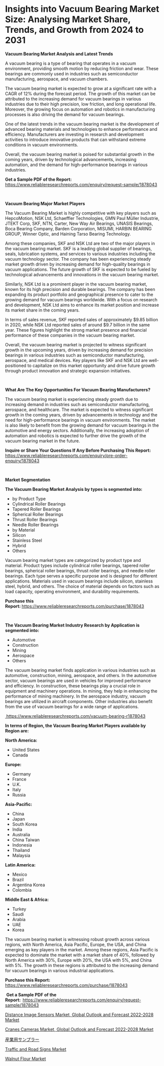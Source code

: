 <p><h1>Insights into Vacuum Bearing Market Size: Analysing Market Share, Trends, and Growth from 2024 to 2031</h1></p><p><strong>Vacuum Bearing Market Analysis and Latest Trends</strong></p>
<p><p>A vacuum bearing is a type of bearing that operates in a vacuum environment, providing smooth motion by reducing friction and wear. These bearings are commonly used in industries such as semiconductor manufacturing, aerospace, and vacuum chambers.</p><p>The vacuum bearing market is expected to grow at a significant rate with a CAGR of 12% during the forecast period. The growth of this market can be attributed to the increasing demand for vacuum bearings in various industries due to their high precision, low friction, and long operational life. Moreover, the growing focus on automation and robotics in manufacturing processes is also driving the demand for vacuum bearings.</p><p>One of the latest trends in the vacuum bearing market is the development of advanced bearing materials and technologies to enhance performance and efficiency. Manufacturers are investing in research and development activities to introduce innovative products that can withstand extreme conditions in vacuum environments.</p><p>Overall, the vacuum bearing market is poised for substantial growth in the coming years, driven by technological advancements, increasing automation, and the demand for high-performance bearings in various industries.</p></p>
<p><strong>Get a Sample PDF of the Report:&nbsp;</strong> <a href="https://www.reliableresearchreports.com/enquiry/request-sample/1878043">https://www.reliableresearchreports.com/enquiry/request-sample/1878043</a></p>
<p>&nbsp;</p>
<p><strong>Vacuum Bearing Major Market Players</strong></p>
<p><p>The Vacuum Bearing Market is highly competitive with key players such as HepcoMotion, NSK Ltd, Schaeffler Technologies, GMN Paul Müller Industrie, JTEKT Corp, SKF, NTN, Carter, New Way Air Bearings, UNASIS Bearings, Boca Bearing Company, Barden Corporation, MISUMI, HARBIN BEARING GROUP, Winner Optic, and Haining Tarso Bearing Technology.</p><p>Among these companies, SKF and NSK Ltd are two of the major players in the vacuum bearing market. SKF is a leading global supplier of bearings, seals, lubrication systems, and services to various industries including the vacuum technology sector. The company has been experiencing steady market growth driven by increasing demand for high-quality bearings in vacuum applications. The future growth of SKF is expected to be fueled by technological advancements and innovations in the vacuum bearing market.</p><p>Similarly, NSK Ltd is a prominent player in the vacuum bearing market, known for its high precision and durable bearings. The company has been expanding its product portfolio and geographical presence to cater to the growing demand for vacuum bearings worldwide. With a focus on research and development, NSK Ltd aims to enhance its market position and increase its market share in the coming years.</p><p>In terms of sales revenue, SKF reported sales of approximately $9.85 billion in 2020, while NSK Ltd reported sales of around $9.7 billion in the same year. These figures highlight the strong market presence and financial performance of these companies in the vacuum bearing market.</p><p>Overall, the vacuum bearing market is projected to witness significant growth in the upcoming years, driven by increasing demand for precision bearings in various industries such as semiconductor manufacturing, aerospace, and medical devices. Key players like SKF and NSK Ltd are well-positioned to capitalize on this market opportunity and drive future growth through product innovation and strategic expansion initiatives.</p></p>
<p>&nbsp;</p>
<p><strong>What Are The Key Opportunities For Vacuum Bearing Manufacturers?</strong></p>
<p><p>The vacuum bearing market is experiencing steady growth due to increasing demand in industries such as semiconductor manufacturing, aerospace, and healthcare. The market is expected to witness significant growth in the coming years, driven by advancements in technology and the need for high-performance bearings in vacuum environments. The market is also likely to benefit from the growing demand for vacuum bearings in the automotive and energy sectors. Additionally, the increasing adoption of automation and robotics is expected to further drive the growth of the vacuum bearing market in the future.</p></p>
<p><strong>Inquire or Share Your Questions If Any Before Purchasing This Report:</strong> <a href="https://www.reliableresearchreports.com/enquiry/pre-order-enquiry/1878043">https://www.reliableresearchreports.com/enquiry/pre-order-enquiry/1878043</a></p>
<p>&nbsp;</p>
<p><strong>Market Segmentation</strong></p>
<p><strong>The Vacuum Bearing Market Analysis by types is segmented into:</strong></p>
<p><ul><li>by Product Type</li><li>Cylindrical Roller Bearings</li><li>Tapered Roller Bearings</li><li>Spherical Roller Bearings</li><li>Thrust Roller Bearings</li><li>Needle Roller Bearings</li><li>by Material</li><li>Silicon</li><li>Stainless Steel</li><li>Hybrid</li><li>Others</li></ul></p>
<p><p>Vacuum bearing market types are categorized by product type and material. Product types include cylindrical roller bearings, tapered roller bearings, spherical roller bearings, thrust roller bearings, and needle roller bearings. Each type serves a specific purpose and is designed for different applications. Materials used in vacuum bearings include silicon, stainless steel, hybrid, and others. The choice of material depends on factors such as load capacity, operating environment, and durability requirements.</p></p>
<p><strong>Purchase this Report:&nbsp;</strong><a href="https://www.reliableresearchreports.com/purchase/1878043">https://www.reliableresearchreports.com/purchase/1878043</a></p>
<p>&nbsp;</p>
<p><strong>The Vacuum Bearing Market Industry Research by Application is segmented into:</strong></p>
<p><ul><li>Automotive</li><li>Construction</li><li>Mining</li><li>Aerospace</li><li>Others</li></ul></p>
<p><p>The vacuum bearing market finds application in various industries such as automotive, construction, mining, aerospace, and others. In the automotive sector, vacuum bearings are used in vehicles for improved performance and efficiency. In construction, these bearings play a crucial role in equipment and machinery operations. In mining, they help in enhancing the performance of mining machinery. In the aerospace industry, vacuum bearings are utilized in aircraft components. Other industries also benefit from the use of vacuum bearings for a wide range of applications.</p></p>
<p><a href="https://www.reliableresearchreports.com/vacuum-bearing-r1878043">&nbsp;https://www.reliableresearchreports.com/vacuum-bearing-r1878043</a></p>
<p><strong>In terms of Region, the Vacuum Bearing Market Players available by Region are:</strong></p>
<p>
    <p> <strong> North America: </strong>
        <ul>
            <li>United States</li>
            <li>Canada</li>
        </ul>
        </p> 
    <p> <strong> Europe: </strong>
        <ul>
            <li>Germany</li>
            <li>France</li>
            <li>U.K.</li>
            <li>Italy</li>
            <li>Russia</li>
        </ul>
        </p> 
    <p> <strong> Asia-Pacific: </strong>
        <ul>
            <li>China</li>
            <li>Japan</li>
            <li>South Korea</li>
            <li>India</li>
            <li>Australia</li>
            <li>China Taiwan</li>
            <li>Indonesia</li>
            <li>Thailand</li>
            <li>Malaysia</li>
        </ul>
        </p> 
    <p> <strong> Latin America: </strong>
        <ul>
            <li>Mexico</li>
            <li>Brazil</li>
            <li>Argentina Korea</li>
            <li>Colombia</li>
        </ul>
        </p> 
    <p> <strong> Middle East & Africa: </strong>
        <ul>
            <li>Turkey</li>
            <li>Saudi</li>
            <li>Arabia</li>
            <li>UAE</li>
            <li>Korea</li>
        </ul>
    </p>
    </p>
<p><p>The vacuum bearing market is witnessing robust growth across various regions, with North America, Asia Pacific, Europe, the USA, and China emerging as key players in the market. Among these regions, Asia Pacific is expected to dominate the market with a market share of 40%, followed by North America with 30%, Europe with 20%, the USA with 5%, and China with 5%. The growth in these regions is attributed to the increasing demand for vacuum bearings in various industrial applications.</p></p>
<p><strong>Purchase this Report: </strong><a href="https://www.reliableresearchreports.com/purchase/1878043">https://www.reliableresearchreports.com/purchase/1878043</a></p>
<p>&nbsp;<strong>Get a Sample PDF of the Report:&nbsp;&nbsp;</strong><a href="https://www.reliableresearchreports.com/enquiry/request-sample/1878043">https://www.reliableresearchreports.com/enquiry/request-sample/1878043</a></p>
<p><strong></strong></p>
<p><p><a href="https://www.linkedin.com/pulse/global-distance-image-sensors-market-outlook-forecast-2022-2028-yrdsf">Distance Image Sensors Market, Global Outlook and Forecast 2022-2028 Market</a></p><p><a href="https://www.linkedin.com/pulse/cranes-cameras-market-global-outlook-forecast-2022-2028-research-cjomf">Cranes Cameras Market, Global Outlook and Forecast 2022-2028 Market</a></p><p><a href="https://medium.com/@royfoote921/%E7%94%A3%E6%A5%AD%E7%94%A8%E3%82%B5%E3%83%B3%E3%83%97%E3%83%A9%E5%B8%82%E5%A0%B4%E3%81%AE%E8%A6%8F%E6%A8%A1-%E3%82%B7%E3%82%A7%E3%82%A2-%E3%83%88%E3%83%AC%E3%83%B3%E3%83%89%E5%88%86%E6%9E%90%E3%83%AC%E3%83%9D%E3%83%BC%E3%83%88-%E8%A3%BD%E5%93%81-ps%E7%B2%89%E6%9C%AB%E3%82%B5%E3%83%B3%E3%83%97%E3%83%A9-pt%E3%82%B5%E3%83%B3%E3%83%97%E3%83%A9-hd-pp%E7%94%A3%E6%A5%AD%E7%94%A8%E3%82%B5%E3%83%B3%E3%83%97%E3%83%A9-mid-belt-rs%E3%82%B5%E3%83%B3%E3%83%97%E3%83%A9-belt-end-78e8b2a39f63">産業用サンプラー</a></p><p><a href="https://issuu.com/reportprime-2/docs/traffic-and-road-signs-market-size-2030.pptx">Traffic and Road Signs Market</a></p><p><a href="https://github.com/belaayi865/Market-Research-Report-List-1/blob/main/walnut-flour-market.md">Walnut Flour Market</a></p></p>